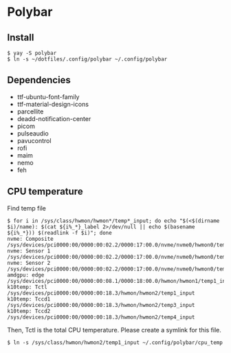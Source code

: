 # Polybar

## Install
```
$ yay -S polybar
$ ln -s ~/dotfiles/.config/polybar ~/.config/polybar
```

## Dependencies

- ttf-ubuntu-font-family
- ttf-material-design-icons
- parcellite
- deadd-notification-center
- picom
- pulseaudio
- pavucontrol
- rofi
- maim
- nemo
- feh

## CPU temperature
Find temp file
```
$ for i in /sys/class/hwmon/hwmon*/temp*_input; do echo "$(<$(dirname $i)/name): $(cat ${i%_*}_label 2>/dev/null || echo $(basename ${i%_*})) $(readlink -f $i)"; done
nvme: Composite /sys/devices/pci0000:00/0000:00:02.2/0000:17:00.0/nvme/nvme0/hwmon0/temp1_input
nvme: Sensor 1 /sys/devices/pci0000:00/0000:00:02.2/0000:17:00.0/nvme/nvme0/hwmon0/temp2_input
nvme: Sensor 2 /sys/devices/pci0000:00/0000:00:02.2/0000:17:00.0/nvme/nvme0/hwmon0/temp3_input
amdgpu: edge /sys/devices/pci0000:00/0000:00:08.1/0000:18:00.0/hwmon/hwmon1/temp1_input
k10temp: Tctl /sys/devices/pci0000:00/0000:00:18.3/hwmon/hwmon2/temp1_input
k10temp: Tccd1 /sys/devices/pci0000:00/0000:00:18.3/hwmon/hwmon2/temp3_input
k10temp: Tccd2 /sys/devices/pci0000:00/0000:00:18.3/hwmon/hwmon2/temp4_input
```

Then, Tctl is the total CPU temperature. Please create a symlink for this file.

```
$ ln -s /sys/class/hwmon/hwmon2/temp1_input ~/.config/polybar/cpu_temp
```

